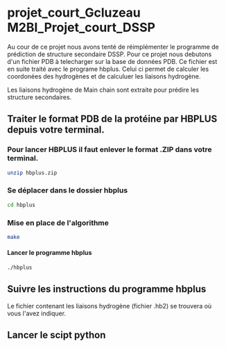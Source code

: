 # projet_court_Gcluzeau M2BI_Projet_court_DSSP

Au cour de ce projet nous avons tenté de réimplémenter le programme de prédiction de structure secondaire DSSP.
Pour ce projet nous debutons d'un fichier PDB à telecharger sur la base de données PDB. Ce fichier est en suite traité avec le programe hbplus.
Celui ci permet de calculer les coordonées des hydrogènes et de calculuer les liaisons hydrogène.

Les liaisons hydrogène de Main chain sont extraite pour prédire les structure secondaires.


## Traiter le format PDB de la protéine par HBPLUS depuis votre terminal. 
### Pour lancer HBPLUS il faut enlever le format .ZIP dans votre terminal.
```bash
unzip hbplus.zip
```

### Se déplacer dans le dossier hbplus
```bash
cd hbplus
```

### Mise en place de l'algorithme 
```bash
make
```

#### Lancer le programme hbplus
```bash
./hbplus
```

## Suivre les instructions du programme hbplus
Le fichier contenant les liaisons hydrogène (fichier .hb2) se trouvera où vous l'avez indiquer.

## Lancer le scipt python


